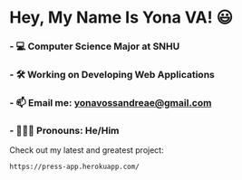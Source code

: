 # Hey, My Name Is Yona VA! 😃
### - 💻 Computer Science Major at SNHU
### - 🛠 Working on Developing Web Applications
### - 📫 Email me: yonavossandreae@gmail.com
### - 👨🏻‍💻 Pronouns: He/Him




Check out my latest and greatest project:
```
https://press-app.herokuapp.com/
```
